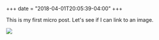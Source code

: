 +++
date = "2018-04-01T20:05:39-04:00"
+++

This is my first micro post. Let's see if I can link to an image.

![](/uploads/2018/IMG_0550.JPG)
